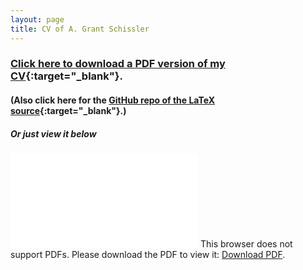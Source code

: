 ```yaml
---
layout: page
title: CV of A. Grant Schissler
---
```


### [Click here to download a PDF version of my CV](cv_schissler.pdf){:target="_blank"}.

#### (Also click here for the [GitHub repo of the LaTeX source](https://github.com/grizant/CV){:target="_blank"}.)

##### Or just view it below

<object data="cv_schissler.pdf" type="application/pdf" width="700px" height="700px">
    <embed src="cv_schissler.pdf">
        This browser does not support PDFs. Please download the PDF to view it: <a href="http://www.grantschissler.com/CV/cv_schissler.pdf">Download PDF</a>.</p>
    </embed>
</object>
